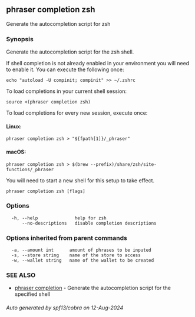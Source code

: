 ## phraser completion zsh

Generate the autocompletion script for zsh

### Synopsis

Generate the autocompletion script for the zsh shell.

If shell completion is not already enabled in your environment you will need
to enable it.  You can execute the following once:

	echo "autoload -U compinit; compinit" >> ~/.zshrc

To load completions in your current shell session:

	source <(phraser completion zsh)

To load completions for every new session, execute once:

#### Linux:

	phraser completion zsh > "${fpath[1]}/_phraser"

#### macOS:

	phraser completion zsh > $(brew --prefix)/share/zsh/site-functions/_phraser

You will need to start a new shell for this setup to take effect.


```
phraser completion zsh [flags]
```

### Options

```
  -h, --help              help for zsh
      --no-descriptions   disable completion descriptions
```

### Options inherited from parent commands

```
  -a, --amount int      amount of phrases to be inputed
  -s, --store string    name of the store to access
  -w, --wallet string   name of the wallet to be created
```

### SEE ALSO

* [phraser completion](phraser_completion.md)	 - Generate the autocompletion script for the specified shell

###### Auto generated by spf13/cobra on 12-Aug-2024
